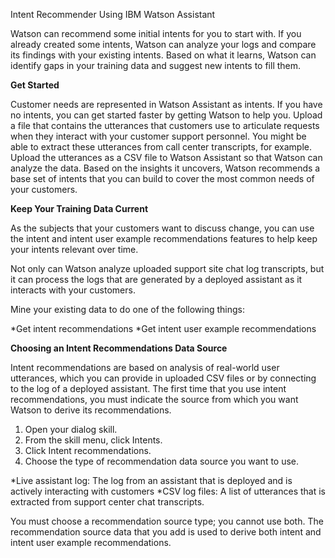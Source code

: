 Intent Recommender Using IBM Watson Assistant

Watson can recommend some initial intents for you to start with. If you already created some intents, Watson can analyze your logs and compare its findings with your existing intents. Based on what it learns, Watson can identify gaps in your training data and suggest new intents to fill them.

**Get Started**

Customer needs are represented in Watson Assistant as intents. If you have no intents, you can get started faster by getting Watson to help you. Upload a file that contains the utterances that customers use to articulate requests when they interact with your customer support personnel. You might be able to extract these utterances from call center transcripts, for example. Upload the utterances as a CSV file to Watson Assistant so that Watson can analyze the data. Based on the insights it uncovers, Watson recommends a base set of intents that you can build to cover the most common needs of your customers.

**Keep Your Training Data Current**

As the subjects that your customers want to discuss change, you can use the intent and intent user example recommendations features to help keep your intents relevant over time.

Not only can Watson analyze uploaded support site chat log transcripts, but it can process the logs that are generated by a deployed assistant as it interacts with your customers.

Mine your existing data to do one of the following things:

*Get intent recommendations
*Get intent user example recommendations


**Choosing an Intent Recommendations Data Source**

Intent recommendations are based on analysis of real-world user utterances, which you can provide in uploaded CSV files or by connecting to the log of a deployed assistant. The first time that you use intent recommendations, you must indicate the source from which you want Watson to derive its recommendations.

1. Open your dialog skill.
2. From the skill menu, click Intents.
3. Click Intent recommendations.
4. Choose the type of recommendation data source you want to use.

  *Live assistant log: The log from an assistant that is deployed and is actively interacting with customers
  *CSV log files: A list of utterances that is extracted from support center chat transcripts.
  
You must choose a recommendation source type; you cannot use both. The recommendation source data that you add is used to derive both intent and intent user example recommendations.
